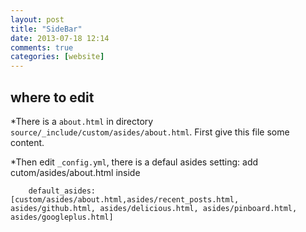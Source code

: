 ```yaml
---
layout: post
title: "SideBar"
date: 2013-07-18 12:14
comments: true
categories: [website]
---
```


## where to edit
*There is a `about.html` in directory `source/_include/custom/asides/about.html`. First give this file some content. 

*Then edit `_config.yml`, there is a defaul asides setting: add cutom/asides/about.html inside 

        default_asides: [custom/asides/about.html,asides/recent_posts.html, asides/github.html, asides/delicious.html, asides/pinboard.html, asides/googleplus.html]



